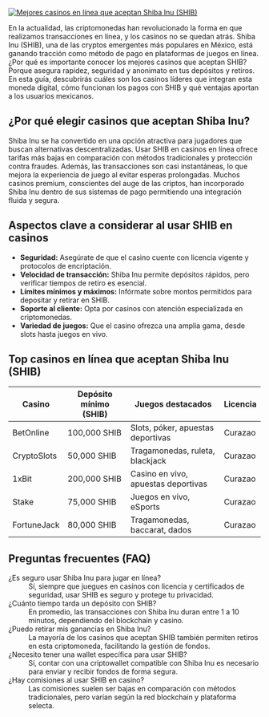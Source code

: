 [![Mejores casinos en línea que aceptan Shiba Inu (SHIB)](https://123-caf.pages.dev/gitsignup.png)](https://vrmoo.ru/Bt82HjjY)

<p>En la actualidad, las criptomonedas han revolucionado la forma en que realizamos transacciones en línea, y los casinos no se quedan atrás. Shiba Inu (SHIB), una de las cryptos emergentes más populares en México, está ganando tracción como método de pago en plataformas de juegos en línea. ¿Por qué es importante conocer los mejores casinos que aceptan SHIB? Porque asegura rapidez, seguridad y anonimato en tus depósitos y retiros. En esta guía, descubrirás cuáles son los casinos líderes que integran esta moneda digital, cómo funcionan los pagos con SHIB y qué ventajas aportan a los usuarios mexicanos.</p>  <h2>¿Por qué elegir casinos que aceptan Shiba Inu?</h2> <p>Shiba Inu se ha convertido en una opción atractiva para jugadores que buscan alternativas descentralizadas. Usar SHIB en casinos en línea ofrece tarifas más bajas en comparación con métodos tradicionales y protección contra fraudes. Además, las transacciones son casi instantáneas, lo que mejora la experiencia de juego al evitar esperas prolongadas. Muchos casinos premium, conscientes del auge de las criptos, han incorporado Shiba Inu dentro de sus sistemas de pago permitiendo una integración fluida y segura.</p>  <h2>Aspectos clave a considerar al usar SHIB en casinos</h2> <ul> <li><strong>Seguridad:</strong> Asegúrate de que el casino cuente con licencia vigente y protocolos de encriptación.</li> <li><strong>Velocidad de transacción:</strong> Shiba Inu permite depósitos rápidos, pero verificar tiempos de retiro es esencial.</li> <li><strong>Límites mínimos y máximos:</strong> Infórmate sobre montos permitidos para depositar y retirar en SHIB.</li> <li><strong>Soporte al cliente:</strong> Opta por casinos con atención especializada en criptomonedas.</li> <li><strong>Variedad de juegos:</strong> Que el casino ofrezca una amplia gama, desde slots hasta juegos en vivo.</li> </ul>  <h2>Top casinos en línea que aceptan Shiba Inu (SHIB)</h2> <table> <thead> <tr> <th>Casino</th> <th>Depósito mínimo (SHIB)</th> <th>Juegos destacados</th> <th>Licencia</th> </tr> </thead> <tbody> <tr> <td>BetOnline</td> <td>100,000 SHIB</td> <td>Slots, póker, apuestas deportivas</td> <td>Curazao</td> </tr> <tr> <td>CryptoSlots</td> <td>50,000 SHIB</td> <td>Tragamonedas, ruleta, blackjack</td> <td>Curazao</td> </tr> <tr> <td>1xBit</td> <td>200,000 SHIB</td> <td>Casino en vivo, apuestas deportivas</td> <td>Curazao</td> </tr> <tr> <td>Stake</td> <td>75,000 SHIB</td> <td>Juegos en vivo, eSports</td> <td>Curazao</td> </tr> <tr> <td>FortuneJack</td> <td>80,000 SHIB</td> <td>Tragamonedas, baccarat, dados</td> <td>Curazao</td> </tr> </tbody> </table>  <h2>Preguntas frecuentes (FAQ)</h2> <dl> <dt>¿Es seguro usar Shiba Inu para jugar en línea?</dt> <dd>Sí, siempre que juegues en casinos con licencia y certificados de seguridad, usar SHIB es seguro y protege tu privacidad.</dd>  <dt>¿Cuánto tiempo tarda un depósito con SHIB?</dt> <dd>En promedio, las transacciones con Shiba Inu duran entre 1 a 10 minutos, dependiendo del blockchain y casino.</dd>  <dt>¿Puedo retirar mis ganancias en Shiba Inu?</dt> <dd>La mayoría de los casinos que aceptan SHIB también permiten retiros en esta criptomoneda, facilitando la gestión de fondos.</dd>  <dt>¿Necesito tener una wallet específica para usar SHIB?</dt> <dd>Sí, contar con una criptowallet compatible con Shiba Inu es necesario para enviar y recibir fondos de forma segura.</dd>  <dt>¿Hay comisiones al usar SHIB en casino?</dt> <dd>Las comisiones suelen ser bajas en comparación con métodos tradicionales, pero varían según la red blockchain y plataforma selecta.</dd> </dl>